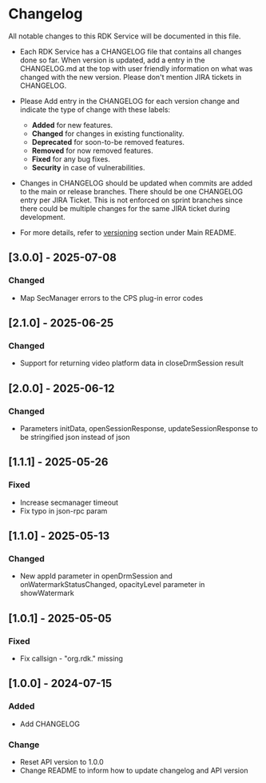 # Changelog

All notable changes to this RDK Service will be documented in this file.

* Each RDK Service has a CHANGELOG file that contains all changes done so far. When version is updated, add a entry in the CHANGELOG.md at the top with user friendly information on what was changed with the new version. Please don't mention JIRA tickets in CHANGELOG.

* Please Add entry in the CHANGELOG for each version change and indicate the type of change with these labels:
    * **Added** for new features.
    * **Changed** for changes in existing functionality.
    * **Deprecated** for soon-to-be removed features.
    * **Removed** for now removed features.
    * **Fixed** for any bug fixes.
    * **Security** in case of vulnerabilities.

* Changes in CHANGELOG should be updated when commits are added to the main or release branches. There should be one CHANGELOG entry per JIRA Ticket. This is not enforced on sprint branches since there could be multiple changes for the same JIRA ticket during development.

* For more details, refer to [versioning](https://github.com/rdkcentral/rdkservices#versioning) section under Main README.

## [3.0.0] - 2025-07-08
### Changed
- Map SecManager errors to the CPS plug-in error codes

## [2.1.0] - 2025-06-25
### Changed
- Support for returning video platform data in closeDrmSession result

## [2.0.0] - 2025-06-12
### Changed
- Parameters initData, openSessionResponse, updateSessionResponse to be stringified json instead of json

## [1.1.1] - 2025-05-26
### Fixed
- Increase secmanager timeout
- Fix typo in json-rpc param

## [1.1.0] - 2025-05-13
### Changed
- New appId parameter in openDrmSession and onWatermarkStatusChanged, opacityLevel parameter in showWatermark

## [1.0.1] - 2025-05-05
### Fixed
- Fix callsign - "org.rdk." missing

## [1.0.0] - 2024-07-15
### Added
- Add CHANGELOG

### Change
- Reset API version to 1.0.0
- Change README to inform how to update changelog and API version
